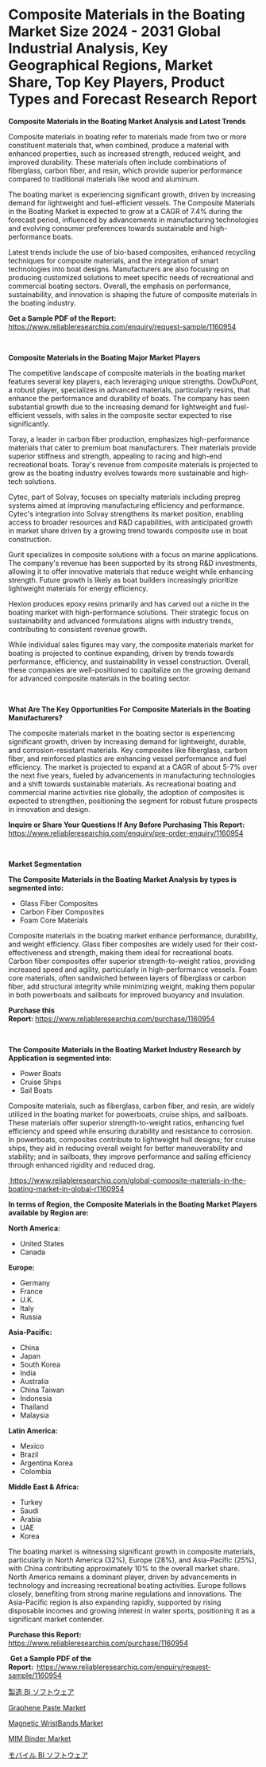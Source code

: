 <p><h1>Composite Materials in the Boating Market Size 2024 - 2031 Global Industrial Analysis, Key Geographical Regions, Market Share, Top Key Players, Product Types and Forecast Research Report</h1></p><p><strong>Composite Materials in the Boating Market Analysis and Latest Trends</strong></p>
<p><p>Composite materials in boating refer to materials made from two or more constituent materials that, when combined, produce a material with enhanced properties, such as increased strength, reduced weight, and improved durability. These materials often include combinations of fiberglass, carbon fiber, and resin, which provide superior performance compared to traditional materials like wood and aluminum. </p><p>The boating market is experiencing significant growth, driven by increasing demand for lightweight and fuel-efficient vessels. The Composite Materials in the Boating Market is expected to grow at a CAGR of 7.4% during the forecast period, influenced by advancements in manufacturing technologies and evolving consumer preferences towards sustainable and high-performance boats. </p><p>Latest trends include the use of bio-based composites, enhanced recycling techniques for composite materials, and the integration of smart technologies into boat designs. Manufacturers are also focusing on producing customized solutions to meet specific needs of recreational and commercial boating sectors. Overall, the emphasis on performance, sustainability, and innovation is shaping the future of composite materials in the boating industry.</p></p>
<p><strong>Get a Sample PDF of the Report:&nbsp;</strong> <a href="https://www.reliableresearchiq.com/enquiry/request-sample/1160954">https://www.reliableresearchiq.com/enquiry/request-sample/1160954</a></p>
<p>&nbsp;</p>
<p><strong>Composite Materials in the Boating Major Market Players</strong></p>
<p><p>The competitive landscape of composite materials in the boating market features several key players, each leveraging unique strengths. DowDuPont, a robust player, specializes in advanced materials, particularly resins, that enhance the performance and durability of boats. The company has seen substantial growth due to the increasing demand for lightweight and fuel-efficient vessels, with sales in the composite sector expected to rise significantly.</p><p>Toray, a leader in carbon fiber production, emphasizes high-performance materials that cater to premium boat manufacturers. Their materials provide superior stiffness and strength, appealing to racing and high-end recreational boats. Toray's revenue from composite materials is projected to grow as the boating industry evolves towards more sustainable and high-tech solutions.</p><p>Cytec, part of Solvay, focuses on specialty materials including prepreg systems aimed at improving manufacturing efficiency and performance. Cytec's integration into Solvay strengthens its market position, enabling access to broader resources and R&D capabilities, with anticipated growth in market share driven by a growing trend towards composite use in boat construction.</p><p>Gurit specializes in composite solutions with a focus on marine applications. The company's revenue has been supported by its strong R&D investments, allowing it to offer innovative materials that reduce weight while enhancing strength. Future growth is likely as boat builders increasingly prioritize lightweight materials for energy efficiency.</p><p>Hexion produces epoxy resins primarily and has carved out a niche in the boating market with high-performance solutions. Their strategic focus on sustainability and advanced formulations aligns with industry trends, contributing to consistent revenue growth.</p><p>While individual sales figures may vary, the composite materials market for boating is projected to continue expanding, driven by trends towards performance, efficiency, and sustainability in vessel construction. Overall, these companies are well-positioned to capitalize on the growing demand for advanced composite materials in the boating sector.</p></p>
<p>&nbsp;</p>
<p><strong>What Are The Key Opportunities For Composite Materials in the Boating Manufacturers?</strong></p>
<p><p>The composite materials market in the boating sector is experiencing significant growth, driven by increasing demand for lightweight, durable, and corrosion-resistant materials. Key composites like fiberglass, carbon fiber, and reinforced plastics are enhancing vessel performance and fuel efficiency. The market is projected to expand at a CAGR of about 5-7% over the next five years, fueled by advancements in manufacturing technologies and a shift towards sustainable materials. As recreational boating and commercial marine activities rise globally, the adoption of composites is expected to strengthen, positioning the segment for robust future prospects in innovation and design.</p></p>
<p><strong>Inquire or Share Your Questions If Any Before Purchasing This Report:</strong> <a href="https://www.reliableresearchiq.com/enquiry/pre-order-enquiry/1160954">https://www.reliableresearchiq.com/enquiry/pre-order-enquiry/1160954</a></p>
<p>&nbsp;</p>
<p><strong>Market Segmentation</strong></p>
<p><strong>The Composite Materials in the Boating Market Analysis by types is segmented into:</strong></p>
<p><ul><li>Glass Fiber Composites</li><li>Carbon Fiber Composites</li><li>Foam Core Materials</li></ul></p>
<p><p>Composite materials in the boating market enhance performance, durability, and weight efficiency. Glass fiber composites are widely used for their cost-effectiveness and strength, making them ideal for recreational boats. Carbon fiber composites offer superior strength-to-weight ratios, providing increased speed and agility, particularly in high-performance vessels. Foam core materials, often sandwiched between layers of fiberglass or carbon fiber, add structural integrity while minimizing weight, making them popular in both powerboats and sailboats for improved buoyancy and insulation.</p></p>
<p><strong>Purchase this Report:&nbsp;</strong><a href="https://www.reliableresearchiq.com/purchase/1160954">https://www.reliableresearchiq.com/purchase/1160954</a></p>
<p>&nbsp;</p>
<p><strong>The Composite Materials in the Boating Market Industry Research by Application is segmented into:</strong></p>
<p><ul><li>Power Boats</li><li>Cruise Ships</li><li>Sail Boats</li></ul></p>
<p><p>Composite materials, such as fiberglass, carbon fiber, and resin, are widely utilized in the boating market for powerboats, cruise ships, and sailboats. These materials offer superior strength-to-weight ratios, enhancing fuel efficiency and speed while ensuring durability and resistance to corrosion. In powerboats, composites contribute to lightweight hull designs; for cruise ships, they aid in reducing overall weight for better maneuverability and stability; and in sailboats, they improve performance and sailing efficiency through enhanced rigidity and reduced drag.</p></p>
<p><a href="https://www.reliableresearchiq.com/global-composite-materials-in-the-boating-market-in-global-r1160954">&nbsp;https://www.reliableresearchiq.com/global-composite-materials-in-the-boating-market-in-global-r1160954</a></p>
<p><strong>In terms of Region, the Composite Materials in the Boating Market Players available by Region are:</strong></p>
<p>
    <p> <strong> North America: </strong>
        <ul>
            <li>United States</li>
            <li>Canada</li>
        </ul>
        </p> 
    <p> <strong> Europe: </strong>
        <ul>
            <li>Germany</li>
            <li>France</li>
            <li>U.K.</li>
            <li>Italy</li>
            <li>Russia</li>
        </ul>
        </p> 
    <p> <strong> Asia-Pacific: </strong>
        <ul>
            <li>China</li>
            <li>Japan</li>
            <li>South Korea</li>
            <li>India</li>
            <li>Australia</li>
            <li>China Taiwan</li>
            <li>Indonesia</li>
            <li>Thailand</li>
            <li>Malaysia</li>
        </ul>
        </p> 
    <p> <strong> Latin America: </strong>
        <ul>
            <li>Mexico</li>
            <li>Brazil</li>
            <li>Argentina Korea</li>
            <li>Colombia</li>
        </ul>
        </p> 
    <p> <strong> Middle East & Africa: </strong>
        <ul>
            <li>Turkey</li>
            <li>Saudi</li>
            <li>Arabia</li>
            <li>UAE</li>
            <li>Korea</li>
        </ul>
    </p>
    </p>
<p><p>The boating market is witnessing significant growth in composite materials, particularly in North America (32%), Europe (28%), and Asia-Pacific (25%), with China contributing approximately 10% to the overall market share. North America remains a dominant player, driven by advancements in technology and increasing recreational boating activities. Europe follows closely, benefiting from strong marine regulations and innovations. The Asia-Pacific region is also expanding rapidly, supported by rising disposable incomes and growing interest in water sports, positioning it as a significant market contender.</p></p>
<p><strong>Purchase this Report: </strong><a href="https://www.reliableresearchiq.com/purchase/1160954">https://www.reliableresearchiq.com/purchase/1160954</a></p>
<p>&nbsp;<strong>Get a Sample PDF of the Report:&nbsp;&nbsp;</strong><a href="https://www.reliableresearchiq.com/enquiry/request-sample/1160954">https://www.reliableresearchiq.com/enquiry/request-sample/1160954</a></p>
<p><strong></strong></p>
<p><p><a href="https://medium.com/@efrainhaley_37009/%E3%82%B0%E3%83%AD%E3%83%BC%E3%83%90%E3%83%AB%E8%A3%BD%E9%80%A0%E6%A5%ADbi%E3%82%BD%E3%83%95%E3%83%88%E3%82%A6%E3%82%A7%E3%82%A2%E5%B8%82%E5%A0%B4%E3%81%AE%E7%8A%B6%E6%B3%81-2024%E5%B9%B4-2031%E5%B9%B4-%E3%81%8A%E3%82%88%E3%81%B3%E5%9C%B0%E5%9F%9F-%E8%A3%BD%E5%93%81-%E3%82%A8%E3%83%B3%E3%83%89%E3%83%A6%E3%83%BC%E3%82%B9%E5%88%A5%E3%81%AE%E4%BA%88%E6%B8%AC-429023916e71">製造 BI ソフトウェア</a></p><p><a href="https://issuu.com/reportprime-2/docs/graphene-paste-market-size-2030.ppt_9f53f6c4f90d04">Graphene Paste Market</a></p><p><a href="https://www.linkedin.com/pulse/what-growth-drivers-magnetic-wristbands-market-comprehensive-study-ytdgc?trackingId=rCwHEigcRyGHpB60vY%2FeUw%3D%3D">Magnetic WristBands Market</a></p><p><a href="https://issuu.com/reportprime-2/docs/mim-binder-market-size-2030.pptx_3187113c111623">MIM Binder Market</a></p><p><a href="https://medium.com/@efrainhaley_37009/%E3%83%A2%E3%83%90%E3%82%A4%E3%83%ABbi%E3%82%BD%E3%83%95%E3%83%88%E3%82%A6%E3%82%A7%E3%82%A2%E5%B8%82%E5%A0%B4%E3%81%AE%E6%B4%9E%E5%AF%9F-%E5%B8%82%E5%A0%B4%E3%83%97%E3%83%AC%E3%83%BC%E3%83%A4%E3%83%BC-%E5%B8%82%E5%A0%B4%E8%A6%8F%E6%A8%A1-%E5%9C%B0%E7%90%86%E7%9A%84%E5%9C%B0%E5%9F%9F-%E3%81%8A%E3%82%88%E3%81%B3%E4%BA%88%E6%B8%AC-2024%E5%B9%B4-2031%E5%B9%B4-76ae126041f4">モバイル BI ソフトウェア</a></p></p>